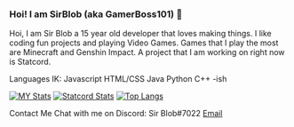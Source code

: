 ### Hoi! I am SirBlob (aka GamerBoss101) 👋

Hoi, I am Sir Blob a 15 year old developer that loves making things. I like coding fun projects and playing Video Games. Games that I play the most are Minecraft and Genshin Impact. A project that I am working on right now is Statcord.

Languages IK: 
Javascript
HTML/CSS
Java
Python
C++ -ish

[![MY Stats](https://github-readme-stats.vercel.app/api?username=GamerBoss101&layout=compact&show_icons=true)](https://github.com/GamerBoss101) [![Statcord Stats](https://github-readme-stats.vercel.app/api/pin?username=GamerBoss101&repo=Statcord&show_owner=true)](https://github.com/GamerBoss101/Statcord) [![Top Langs](https://github-readme-stats.vercel.app/api/top-langs/?username=GamerBoss101&layout=compact&show_icons=true)](https://github.com/GamerBoss101)

Contact Me
Chat with me on Discord: Sir Blob#7022
[Email](https://sirblob0@gmail.com)

<!--
**GamerBoss101/GamerBoss101** is a ✨ _special_ ✨ repository because its `README.md` (this file) appears on your GitHub profile.

[![Top Langs](https://github-readme-stats.vercel.app/api/top-langs/?username=GamerBoss101&layout=compact&show_icons=true)](https://github.com/GamerBoss101)

Here are some ideas to get you started:

- 🔭 I’m currently working on ...
- 🌱 I’m currently learning ...
- 👯 I’m looking to collaborate on ...
- 🤔 I’m looking for help with ...
- 💬 Ask me about ...
- 📫 How to reach me: ...
- 😄 Pronouns: ...
- ⚡ Fun fact: ...
-->
